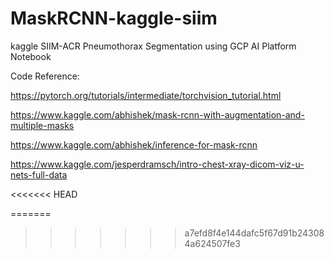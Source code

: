 # MaskRCNN-kaggle-siim
kaggle SIIM-ACR Pneumothorax Segmentation using GCP AI Platform Notebook

Code Reference:

https://pytorch.org/tutorials/intermediate/torchvision_tutorial.html

https://www.kaggle.com/abhishek/mask-rcnn-with-augmentation-and-multiple-masks

https://www.kaggle.com/abhishek/inference-for-mask-rcnn

https://www.kaggle.com/jesperdramsch/intro-chest-xray-dicom-viz-u-nets-full-data

<<<<<<< HEAD

=======
>>>>>>> a7efd8f4e144dafc5f67d91b243084a624507fe3
